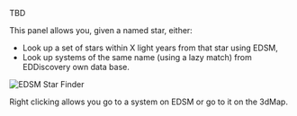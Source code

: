 TBD

This panel allows you, given a named star, either:

* Look up a set of stars within X light years from that star using EDSM, 
* Look up systems of the same name (using a lazy match) from EDDiscovery own data base.

![EDSM Star Finder](https://i.imgur.com/DqeStTm.png)

Right clicking allows you go to a system on EDSM or go to it on the 3dMap.
